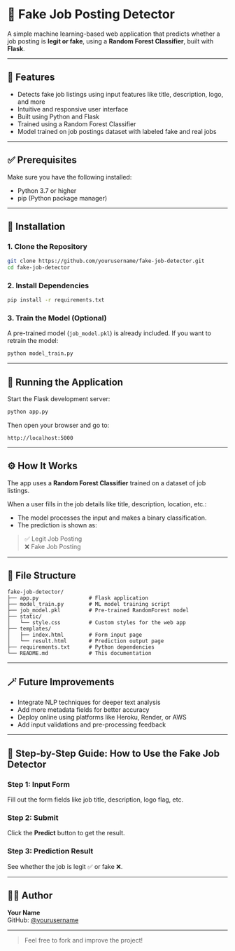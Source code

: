 # 🧪 Fake Job Posting Detector

A simple machine learning-based web application that predicts whether a job posting is **legit or fake**, using a **Random Forest Classifier**, built with **Flask**.

---

## 🚀 Features

- Detects fake job listings using input features like title, description, logo, and more
- Intuitive and responsive user interface
- Built using Python and Flask
- Trained using a Random Forest Classifier
- Model trained on job postings dataset with labeled fake and real jobs

---

## ✅ Prerequisites

Make sure you have the following installed:

- Python 3.7 or higher
- pip (Python package manager)

---

## 🔧 Installation

### 1. Clone the Repository

```bash
git clone https://github.com/yourusername/fake-job-detector.git
cd fake-job-detector
```

### 2. Install Dependencies

```bash
pip install -r requirements.txt
```

### 3. Train the Model (Optional)

A pre-trained model (`job_model.pkl`) is already included. If you want to retrain the model:

```bash
python model_train.py
```

---

## 🚦 Running the Application

Start the Flask development server:

```bash
python app.py
```

Then open your browser and go to:

```
http://localhost:5000
```

---

## ⚙️ How It Works

The app uses a **Random Forest Classifier** trained on a dataset of job listings.

When a user fills in the job details like title, description, location, etc.:

- The model processes the input and makes a binary classification.
- The prediction is shown as:

> ✅ Legit Job Posting  
> ❌ Fake Job Posting

---

## 📁 File Structure

```
fake-job-detector/
├── app.py                # Flask application
├── model_train.py        # ML model training script
├── job_model.pkl         # Pre-trained RandomForest model
├── static/
│   └── style.css         # Custom styles for the web app
├── templates/
│   ├── index.html        # Form input page
│   └── result.html       # Prediction output page
├── requirements.txt      # Python dependencies
└── README.md             # This documentation
```

---

## 🪄 Future Improvements

- Integrate NLP techniques for deeper text analysis
- Add more metadata fields for better accuracy
- Deploy online using platforms like Heroku, Render, or AWS
- Add input validations and pre-processing feedback

---

## 📸 Step-by-Step Guide: How to Use the Fake Job Detector

### Step 1: Input Form  
Fill out the form fields like job title, description, logo flag, etc.

### Step 2: Submit  
Click the **Predict** button to get the result.

### Step 3: Prediction Result  
See whether the job is legit ✅ or fake ❌.

---

## 👨‍💻 Author

**Your Name**  
GitHub: [@yourusername](https://github.com/yourusername)

---

> Feel free to fork and improve the project!
